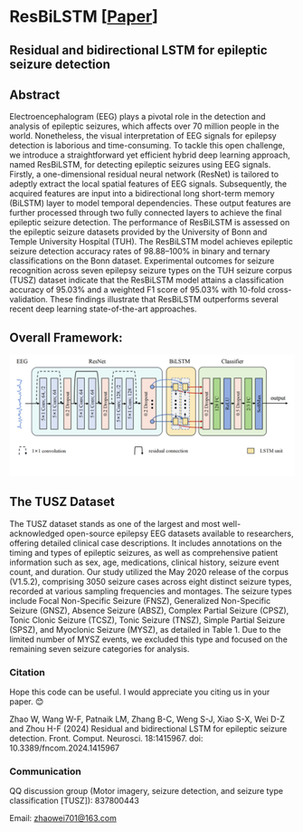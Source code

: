 # ResBiLSTM [[Paper](https://www.frontiersin.org/journals/computational-neuroscience/articles/10.3389/fncom.2024.1415967/full)]
## Residual and bidirectional LSTM for epileptic seizure detection

## Abstract
Electroencephalogram (EEG) plays a pivotal role in the detection and analysis of epileptic seizures, which affects over 70 million people in the world. Nonetheless, the visual interpretation of EEG signals for epilepsy detection is laborious and time-consuming. To tackle this open challenge, we introduce a straightforward yet efficient hybrid deep learning approach, named ResBiLSTM, for detecting epileptic seizures using EEG signals. Firstly, a one-dimensional residual neural network (ResNet) is tailored to adeptly extract the local spatial features of EEG signals. Subsequently, the acquired features are input into a bidirectional long short-term memory (BiLSTM) layer to model temporal dependencies. These output features are further processed through two fully connected layers to achieve the final epileptic seizure detection. The performance of ResBiLSTM is assessed on the epileptic seizure datasets provided by the University of Bonn and Temple University Hospital (TUH). The ResBiLSTM model achieves epileptic seizure detection accuracy rates of 98.88–100% in binary and ternary classifications on the Bonn dataset. Experimental outcomes for seizure recognition across seven epilepsy seizure types on the TUH seizure corpus (TUSZ) dataset indicate that the ResBiLSTM model attains a classification accuracy of 95.03% and a weighted F1 score of 95.03% with 10-fold cross-validation. These findings illustrate that ResBiLSTM outperforms several recent deep learning state-of-the-art approaches.

## Overall Framework:
![architecture of ResBiLSTM](https://raw.githubusercontent.com/snailpt/ResBiLSTM/main/architecture.png)

## The TUSZ Dataset
The TUSZ dataset stands as one of the largest and most well-acknowledged open-source epilepsy EEG datasets available to researchers, offering detailed clinical case descriptions. It includes annotations on the timing and types of epileptic seizures, as well as comprehensive patient information such as sex, age, medications, clinical history, seizure event count, and duration. Our study utilized the May 2020 release of the corpus (V1.5.2), comprising 3050 seizure cases across eight distinct seizure types, recorded at various sampling frequencies and montages. The seizure types include Focal Non-Specific Seizure (FNSZ), Generalized Non-Specific Seizure (GNSZ), Absence Seizure (ABSZ), Complex Partial Seizure (CPSZ), Tonic Clonic Seizure (TCSZ), Tonic Seizure (TNSZ), Simple Partial Seizure (SPSZ), and Myoclonic Seizure (MYSZ), as detailed in Table 1. Due to the limited number of MYSZ events, we excluded this type and focused on the remaining seven seizure categories for analysis. 



### Citation
Hope this code can be useful. I would appreciate you citing us in your paper. 😊

Zhao W, Wang W-F, Patnaik LM, Zhang B-C, Weng S-J, Xiao S-X, Wei D-Z and Zhou H-F (2024) Residual and bidirectional LSTM for epileptic seizure detection. Front. Comput. Neurosci. 18:1415967. doi: 10.3389/fncom.2024.1415967

### Communication
QQ discussion group (Motor imagery, seizure detection, and seizure type classification [TUSZ]): 837800443

Email: zhaowei701@163.com
